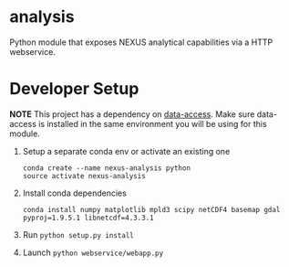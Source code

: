 analysis
=====

Python module that exposes NEXUS analytical capabilities via a HTTP webservice.

# Developer Setup

**NOTE** This project has a dependency on [data-access](https://github.jpl.nasa.gov/thuang/nexus/tree/master/data-access). Make sure data-access is installed in the same environment you will be using for this module.

1. Setup a separate conda env or activate an existing one

    ````
    conda create --name nexus-analysis python
    source activate nexus-analysis
    ````

2. Install conda dependencies

    ````
    conda install numpy matplotlib mpld3 scipy netCDF4 basemap gdal pyproj=1.9.5.1 libnetcdf=4.3.3.1
    ````

3. Run `python setup.py install`

4. Launch `python webservice/webapp.py`
